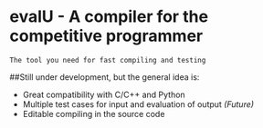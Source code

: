 # evalU - A compiler for the competitive programmer
	The tool you need for fast compiling and testing
##Still under development, but the general idea is:
- Great compatibility with C/C++ and Python
- Multiple test cases for input and evaluation of output *(Future)*
- Editable compiling in the source code 
